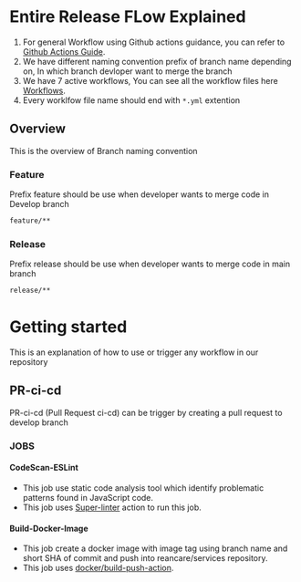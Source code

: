 # Entire Release FLow Explained

1. For general Workflow using Github actions guidance, you can refer to [Github Actions Guide](https://docs.github.com/en/actions/guides). 
2. We have different naming convention prefix of branch name depending on, In which branch devloper want to merge the branch
3. We have 7 active workflows, You can see all the workflow files here [Workflows](https://github.com/REAN-Foundation/reancare-service/tree/develop/.github/workflows).
4. Every worklfow file name should end with ``` *.yml ``` extention



## Overview

This is the overview of Branch naming convention 

### Feature

Prefix feature should be use when developer wants to merge code in Develop branch
 ```sh
 feature/**
 ```

### Release

Prefix release should be use when developer wants to merge code in main branch
 ```sh
 release/**
 ```
 
# Getting started 
 
This is an explanation of how to use or trigger any workflow in our repository
 
## PR-ci-cd
 
 PR-ci-cd (Pull Request ci-cd) can be trigger by creating a pull request to develop branch
 
### JOBS
 
#### CodeScan-ESLint
 
 * This job use static code analysis tool which identify problematic patterns found in JavaScript code.
 * This job uses [Super-linter](https://github.com/marketplace/actions/super-linter) action to run this job. 
 
 #### Build-Docker-Image
 
 * This job create a docker image with image tag using branch name and short SHA of commit and push into reancare/services repository.
 * This job uses [docker/build-push-action](https://github.com/marketplace/actions/build-and-push-docker-images).  
 

